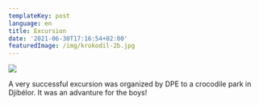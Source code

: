 ```yaml
---
templateKey: post
language: en
title: Excursion
date: '2021-06-30T17:16:54+02:00'
featuredImage: /img/krokodil-2b.jpg
---
```

![](/img/krokodil-2b.jpg)

A very successful excursion was organized by DPE to a crocodile park in Djibélor. It was an advanture for the boys!
